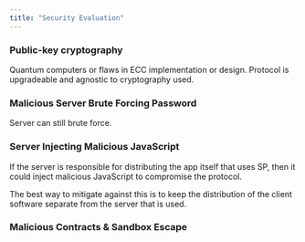 ```yaml
---
title: "Security Evaluation"
---
```


### Public-key cryptography

Quantum computers or flaws in ECC implementation or design. Protocol is upgradeable and agnostic to cryptography used.

### Malicious Server Brute Forcing Password

Server can still brute force.

### Server Injecting Malicious JavaScript

If the server is responsible for distributing the app itself that uses SP, then it could inject malicious JavaScript to compromise the protocol.

The best way to mitigate against this is to keep the distribution of the client software separate from the server that is used.

### Malicious Contracts & Sandbox Escape

